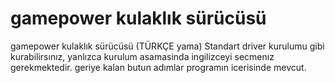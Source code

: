 # gamepower kulaklık sürücüsü
gamepower kulaklık sürücüsü (TÜRKÇE yama)
Standart driver kurulumu gibi kurabilirsınız, yanlızca kurulum asamasinda ingilizceyi secmenız gerekmektedir. geriye kalan butun adımlar programın icerisinde mevcut.
